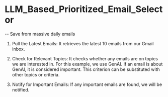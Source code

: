 # LLM_Based_Prioritized_Email_Selector
-- Save from massive daily emails 

1. Pull the Latest Emails: It retrieves the latest 10 emails from our Gmail inbox.

2. Check for Relevant Topics: It checks whether any emails are on topics we are interested in. For this example, we use GenAI. If an email is about GenAI, it is considered important. This criterion can be substituted with other topics or criteria.

3. Notify for Important Emails: If any important emails are found, we will be notified.
